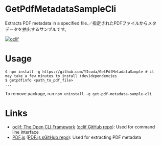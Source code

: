 GetPdfMetadataSampleCli
=================

Extracts PDF metadata in a specified file.／指定されたPDFファイルからメタデータを抽出するサンプルです。

[![oclif](https://img.shields.io/badge/cli-oclif-brightgreen.svg)](https://oclif.io)

<!-- toc -->
<!-- * [Usage](#usage) -->
<!-- * [Commands](#commands) -->
<!-- tocstop -->
<!-- * [Usage](#usage) -->
<!-- * [Commands](#commands) -->
<!-- tocstop -->
# Usage
<!-- usage -->
```sh-session
$ npm install -g https://github.com/YIsoda/GetPdfMetadataSample # it may take a few minutes to install (dev)dependencies
$ getpdfinfo <path_to_pdf_file>
...
```

To remove package, run `npm uninstall -g get-pdf-metadata-sample-cli`
<!-- usagestop -->
<!-- usagestop -->

# Links

- [oclif: The Open CLI Framework](https://oclif.io/) ([oclif GitHub repo](https://github.com/oclif/oclif)): Used for command line interface 
- [PDF.js](https://mozilla.github.io/pdf.js/) ([PDF.js sGitHub repo](https://github.com/mozilla/pdf.js)): Used for extracting PDF metadata

<!-- # Commands -->
<!-- commands -->
<!-- * [`getpdfinfo hello PERSON`](#getpdfinfo-hello-person)
* [`getpdfinfo hello world`](#getpdfinfo-hello-world)
* [`getpdfinfo help [COMMAND]`](#getpdfinfo-help-command)
* [`getpdfinfo plugins`](#getpdfinfo-plugins)
* [`getpdfinfo plugins:install PLUGIN...`](#getpdfinfo-pluginsinstall-plugin)
* [`getpdfinfo plugins:inspect PLUGIN...`](#getpdfinfo-pluginsinspect-plugin)
* [`getpdfinfo plugins:install PLUGIN...`](#getpdfinfo-pluginsinstall-plugin-1)
* [`getpdfinfo plugins:link PLUGIN`](#getpdfinfo-pluginslink-plugin)
* [`getpdfinfo plugins:uninstall PLUGIN...`](#getpdfinfo-pluginsuninstall-plugin)
* [`getpdfinfo plugins:uninstall PLUGIN...`](#getpdfinfo-pluginsuninstall-plugin-1)
* [`getpdfinfo plugins:uninstall PLUGIN...`](#getpdfinfo-pluginsuninstall-plugin-2)
* [`getpdfinfo plugins update`](#getpdfinfo-plugins-update)

## `getpdfinfo hello PERSON`

Say hello

```
USAGE
  $ getpdfinfo hello [PERSON] -f <value>

ARGUMENTS
  PERSON  Person to say hello to

FLAGS
  -f, --from=<value>  (required) Whom is saying hello

DESCRIPTION
  Say hello

EXAMPLES
  $ oex hello friend --from oclif
  hello friend from oclif! (./src/commands/hello/index.ts)
```

_See code: [dist/commands/hello/index.ts](https://github.com/YIsoda/GetPdfMetadataSample/blob/v0.0.0/dist/commands/hello/index.ts)_

## `getpdfinfo hello world`

Say hello world

```
USAGE
  $ getpdfinfo hello world

DESCRIPTION
  Say hello world

EXAMPLES
  $ oex hello world
  hello world! (./src/commands/hello/world.ts)
```

## `getpdfinfo help [COMMAND]`

Display help for getpdfinfo.

```
USAGE
  $ getpdfinfo help [COMMAND] [-n]

ARGUMENTS
  COMMAND  Command to show help for.

FLAGS
  -n, --nested-commands  Include all nested commands in the output.

DESCRIPTION
  Display help for getpdfinfo.
```

_See code: [@oclif/plugin-help](https://github.com/oclif/plugin-help/blob/v5.1.10/src/commands/help.ts)_

## `getpdfinfo plugins`

List installed plugins.

```
USAGE
  $ getpdfinfo plugins [--core]

FLAGS
  --core  Show core plugins.

DESCRIPTION
  List installed plugins.

EXAMPLES
  $ getpdfinfo plugins
```

_See code: [@oclif/plugin-plugins](https://github.com/oclif/plugin-plugins/blob/v2.0.11/src/commands/plugins/index.ts)_

## `getpdfinfo plugins:install PLUGIN...`

Installs a plugin into the CLI.

```
USAGE
  $ getpdfinfo plugins:install PLUGIN...

ARGUMENTS
  PLUGIN  Plugin to install.

FLAGS
  -f, --force    Run yarn install with force flag.
  -h, --help     Show CLI help.
  -v, --verbose

DESCRIPTION
  Installs a plugin into the CLI.

  Can be installed from npm or a git url.

  Installation of a user-installed plugin will override a core plugin.

  e.g. If you have a core plugin that has a 'hello' command, installing a user-installed plugin with a 'hello' command
  will override the core plugin implementation. This is useful if a user needs to update core plugin functionality in
  the CLI without the need to patch and update the whole CLI.

ALIASES
  $ getpdfinfo plugins add

EXAMPLES
  $ getpdfinfo plugins:install myplugin 

  $ getpdfinfo plugins:install https://github.com/someuser/someplugin

  $ getpdfinfo plugins:install someuser/someplugin
```

## `getpdfinfo plugins:inspect PLUGIN...`

Displays installation properties of a plugin.

```
USAGE
  $ getpdfinfo plugins:inspect PLUGIN...

ARGUMENTS
  PLUGIN  [default: .] Plugin to inspect.

FLAGS
  -h, --help     Show CLI help.
  -v, --verbose

DESCRIPTION
  Displays installation properties of a plugin.

EXAMPLES
  $ getpdfinfo plugins:inspect myplugin
```

## `getpdfinfo plugins:install PLUGIN...`

Installs a plugin into the CLI.

```
USAGE
  $ getpdfinfo plugins:install PLUGIN...

ARGUMENTS
  PLUGIN  Plugin to install.

FLAGS
  -f, --force    Run yarn install with force flag.
  -h, --help     Show CLI help.
  -v, --verbose

DESCRIPTION
  Installs a plugin into the CLI.

  Can be installed from npm or a git url.

  Installation of a user-installed plugin will override a core plugin.

  e.g. If you have a core plugin that has a 'hello' command, installing a user-installed plugin with a 'hello' command
  will override the core plugin implementation. This is useful if a user needs to update core plugin functionality in
  the CLI without the need to patch and update the whole CLI.

ALIASES
  $ getpdfinfo plugins add

EXAMPLES
  $ getpdfinfo plugins:install myplugin 

  $ getpdfinfo plugins:install https://github.com/someuser/someplugin

  $ getpdfinfo plugins:install someuser/someplugin
```

## `getpdfinfo plugins:link PLUGIN`

Links a plugin into the CLI for development.

```
USAGE
  $ getpdfinfo plugins:link PLUGIN

ARGUMENTS
  PATH  [default: .] path to plugin

FLAGS
  -h, --help     Show CLI help.
  -v, --verbose

DESCRIPTION
  Links a plugin into the CLI for development.

  Installation of a linked plugin will override a user-installed or core plugin.

  e.g. If you have a user-installed or core plugin that has a 'hello' command, installing a linked plugin with a 'hello'
  command will override the user-installed or core plugin implementation. This is useful for development work.

EXAMPLES
  $ getpdfinfo plugins:link myplugin
```

## `getpdfinfo plugins:uninstall PLUGIN...`

Removes a plugin from the CLI.

```
USAGE
  $ getpdfinfo plugins:uninstall PLUGIN...

ARGUMENTS
  PLUGIN  plugin to uninstall

FLAGS
  -h, --help     Show CLI help.
  -v, --verbose

DESCRIPTION
  Removes a plugin from the CLI.

ALIASES
  $ getpdfinfo plugins unlink
  $ getpdfinfo plugins remove
```

## `getpdfinfo plugins:uninstall PLUGIN...`

Removes a plugin from the CLI.

```
USAGE
  $ getpdfinfo plugins:uninstall PLUGIN...

ARGUMENTS
  PLUGIN  plugin to uninstall

FLAGS
  -h, --help     Show CLI help.
  -v, --verbose

DESCRIPTION
  Removes a plugin from the CLI.

ALIASES
  $ getpdfinfo plugins unlink
  $ getpdfinfo plugins remove
```

## `getpdfinfo plugins:uninstall PLUGIN...`

Removes a plugin from the CLI.

```
USAGE
  $ getpdfinfo plugins:uninstall PLUGIN...

ARGUMENTS
  PLUGIN  plugin to uninstall

FLAGS
  -h, --help     Show CLI help.
  -v, --verbose

DESCRIPTION
  Removes a plugin from the CLI.

ALIASES
  $ getpdfinfo plugins unlink
  $ getpdfinfo plugins remove
```

## `getpdfinfo plugins update`

Update installed plugins.

```
USAGE
  $ getpdfinfo plugins update [-h] [-v]

FLAGS
  -h, --help     Show CLI help.
  -v, --verbose

DESCRIPTION
  Update installed plugins.
``` -->
<!-- commandsstop -->
<!-- * [`oex hello PERSON`](#oex-hello-person)
* [`oex hello world`](#oex-hello-world)
* [`oex help [COMMAND]`](#oex-help-command)
* [`oex plugins`](#oex-plugins)
* [`oex plugins:inspect PLUGIN...`](#oex-pluginsinspect-plugin)
* [`oex plugins:install PLUGIN...`](#oex-pluginsinstall-plugin)
* [`oex plugins:link PLUGIN`](#oex-pluginslink-plugin)
* [`oex plugins:uninstall PLUGIN...`](#oex-pluginsuninstall-plugin)
* [`oex plugins update`](#oex-plugins-update)

## `oex hello PERSON`

Say hello

```
USAGE
  $ oex hello [PERSON] -f <value>

ARGUMENTS
  PERSON  Person to say hello to

FLAGS
  -f, --from=<value>  (required) Whom is saying hello

DESCRIPTION
  Say hello

EXAMPLES
  $ oex hello friend --from oclif
  hello friend from oclif! (./src/commands/hello/index.ts)
```

_See code: [dist/commands/hello/index.ts](https://github.com/oclif/hello-world/blob/v0.0.0/dist/commands/hello/index.ts)_

## `oex hello world`

Say hello world

```
USAGE
  $ oex hello world

DESCRIPTION
  Say hello world

EXAMPLES
  $ oex hello world
  hello world! (./src/commands/hello/world.ts)
```

## `oex help [COMMAND]`

Display help for oex.

```
USAGE
  $ oex help [COMMAND] [-n]

ARGUMENTS
  COMMAND  Command to show help for.

FLAGS
  -n, --nested-commands  Include all nested commands in the output.

DESCRIPTION
  Display help for oex.
```

_See code: [@oclif/plugin-help](https://github.com/oclif/plugin-help/blob/v5.1.10/src/commands/help.ts)_

## `oex plugins`

List installed plugins.

```
USAGE
  $ oex plugins [--core]

FLAGS
  --core  Show core plugins.

DESCRIPTION
  List installed plugins.

EXAMPLES
  $ oex plugins
```

_See code: [@oclif/plugin-plugins](https://github.com/oclif/plugin-plugins/blob/v2.0.11/src/commands/plugins/index.ts)_

## `oex plugins:inspect PLUGIN...`

Displays installation properties of a plugin.

```
USAGE
  $ oex plugins:inspect PLUGIN...

ARGUMENTS
  PLUGIN  [default: .] Plugin to inspect.

FLAGS
  -h, --help     Show CLI help.
  -v, --verbose

DESCRIPTION
  Displays installation properties of a plugin.

EXAMPLES
  $ oex plugins:inspect myplugin
```

## `oex plugins:install PLUGIN...`

Installs a plugin into the CLI.

```
USAGE
  $ oex plugins:install PLUGIN...

ARGUMENTS
  PLUGIN  Plugin to install.

FLAGS
  -f, --force    Run yarn install with force flag.
  -h, --help     Show CLI help.
  -v, --verbose

DESCRIPTION
  Installs a plugin into the CLI.

  Can be installed from npm or a git url.

  Installation of a user-installed plugin will override a core plugin.

  e.g. If you have a core plugin that has a 'hello' command, installing a user-installed plugin with a 'hello' command
  will override the core plugin implementation. This is useful if a user needs to update core plugin functionality in
  the CLI without the need to patch and update the whole CLI.

ALIASES
  $ oex plugins add

EXAMPLES
  $ oex plugins:install myplugin 

  $ oex plugins:install https://github.com/someuser/someplugin

  $ oex plugins:install someuser/someplugin
```

## `oex plugins:link PLUGIN`

Links a plugin into the CLI for development.

```
USAGE
  $ oex plugins:link PLUGIN

ARGUMENTS
  PATH  [default: .] path to plugin

FLAGS
  -h, --help     Show CLI help.
  -v, --verbose

DESCRIPTION
  Links a plugin into the CLI for development.

  Installation of a linked plugin will override a user-installed or core plugin.

  e.g. If you have a user-installed or core plugin that has a 'hello' command, installing a linked plugin with a 'hello'
  command will override the user-installed or core plugin implementation. This is useful for development work.

EXAMPLES
  $ oex plugins:link myplugin
```

## `oex plugins:uninstall PLUGIN...`

Removes a plugin from the CLI.

```
USAGE
  $ oex plugins:uninstall PLUGIN...

ARGUMENTS
  PLUGIN  plugin to uninstall

FLAGS
  -h, --help     Show CLI help.
  -v, --verbose

DESCRIPTION
  Removes a plugin from the CLI.

ALIASES
  $ oex plugins unlink
  $ oex plugins remove
```

## `oex plugins update`

Update installed plugins.

```
USAGE
  $ oex plugins update [-h] [-v]

FLAGS
  -h, --help     Show CLI help.
  -v, --verbose

DESCRIPTION
  Update installed plugins.
``` -->
<!-- commandsstop -->
